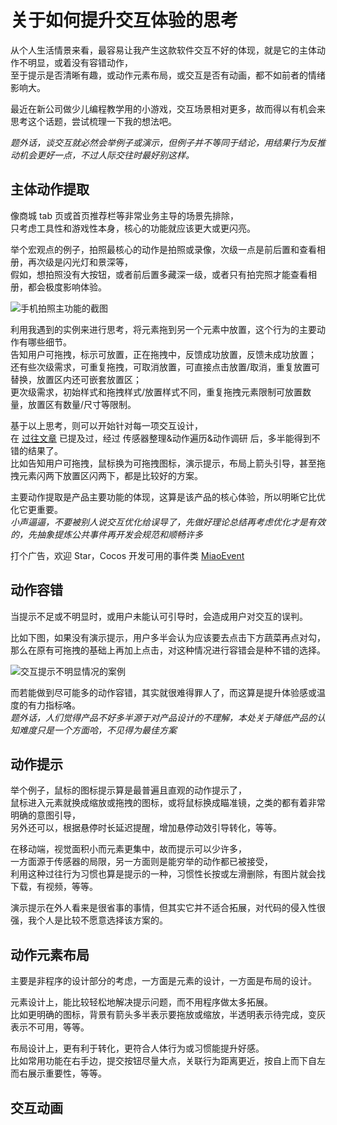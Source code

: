 # 关于如何提升交互体验的思考

从个人生活情景来看，最容易让我产生这款软件交互不好的体现，就是它的主体动作不明显，或着没有容错动作，  
至于提示是否清晰有趣，或动作元素布局，或交互是否有动画，都不如前者的情绪影响大。  

最近在新公司做少儿编程教学用的小游戏，交互场景相对更多，故而得以有机会来思考这个话题，尝试梳理一下我的想法吧。  

_题外话，谈交互就必然会举例子或演示，但例子并不等同于结论，用结果行为反推动机会更好一点，不过人际交往时最好别这样。_  

## 主体动作提取

像商城 tab 页或首页推荐栏等非常业务主导的场景先排除，  
只考虑工具性和游戏性本身，核心的功能就应该更大或更闪亮。

举个宏观点的例子，拍照最核心的动作是拍照或录像，次级一点是前后置和查看相册，再次级是闪光灯和景深等，  
假如，想拍照没有大按钮，或者前后置多藏深一级，或者只有拍完照才能查看相册，都会极度影响体验。  

<img src="https://s1.ax1x.com/2020/10/22/BiucSU.jpg" alt="手机拍照主功能的截图">

利用我遇到的实例来进行思考，将元素拖到另一个元素中放置，这个行为的主要动作有哪些细节。  
告知用户可拖拽，标示可放置，正在拖拽中，反馈成功放置，反馈未成功放置；  
还有些次级需求，可重复拖拽，可取消放置，可直接点击放置/取消，重复放置可替换，放置区内还可嵌套放置区；  
更次级需求，初始样式和拖拽样式/放置样式不同，重复拖拽元素限制可放置数量，放置区有数量/尺寸等限制。  

基于以上思考，则可以开始针对每一项交互设计，  
在 [过往文章](./my-understanding-of-ux.md) 已提及过，经过 传感器整理&动作遍历&动作调研 后，多半能得到不错的结果了。  
比如告知用户可拖拽，鼠标换为可拖拽图标，演示提示，布局上箭头引导，甚至拖拽元素闪两下放置区闪两下，都是比较好的方案。  

主要动作提取是产品主要功能的体现，这算是该产品的核心体验，所以明晰它比优化它更重要。  
_小声逼逼，不要被别人说交互优化给误导了，先做好理论总结再考虑优化才是有效的，先抽象提炼公共事件再开发会规范和顺畅许多_  

打个广告，欢迎 Star，Cocos 开发可用的事件类 [MiaoEvent](https://github.com/forever-z-133/zyh_cocos_components/tree/main/assets/miao-event)

## 动作容错

当提示不足或不明显时，或用户未能认可引导时，会造成用户对交互的误判。  

比如下图，如果没有演示提示，用户多半会认为应该要去点击下方蔬菜再点对勾，  
那么在原有可拖拽的基础上再加上点击，对这种情况进行容错会是种不错的选择。  

<img src="https://s1.ax1x.com/2020/10/22/BidmSH.png" alt="交互提示不明显情况的案例">

而若能做到尽可能多的动作容错，其实就很难得罪人了，而这算是提升体验感或温度的有力指标咯。  
_题外话，人们觉得产品不好多半源于对产品设计的不理解，本处关于降低产品的认知难度只是一个方面哈，不见得为最佳方案_

## 动作提示

举个例子，鼠标的图标提示算是最普遍且直观的动作提示了，  
鼠标进入元素就换成缩放或拖拽的图标，或将鼠标换成瞄准镜，之类的都有着非常明确的意图引导，  
另外还可以，根据悬停时长延迟提醒，增加悬停动效引导转化，等等。  

在移动端，视觉面积小而元素更集中，故而提示可以少许多，  
一方面源于传感器的局限，另一方面则是能穷举的动作都已被接受，  
利用这种过往行为习惯也算是提示的一种，习惯性长按或左滑删除，有图片就会找下载，有视频，等等。  

演示提示在外人看来是很省事的事情，但其实它并不适合拓展，对代码的侵入性很强，我个人是比较不愿意选择该方案的。



## 动作元素布局

主要是非程序的设计部分的考虑，一方面是元素的设计，一方面是布局的设计。

元素设计上，能比较轻松地解决提示问题，而不用程序做太多拓展。  
比如更明确的图标，背景有箭头多半表示要拖放或缩放，半透明表示待完成，变灰表示不可用，等等。  

布局设计上，更有利于转化，更符合人体行为或习惯能提升好感。  
比如常用功能在右手边，提交按钮尽量大点，关联行为距离更近，按自上而下自左而右展示重要性，等等。

## 交互动画
